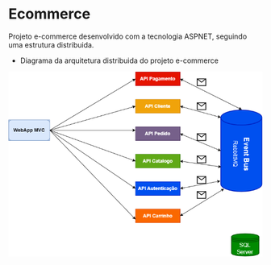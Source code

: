 # Ecommerce

Projeto e-commerce desenvolvido com a tecnologia ASPNET, seguindo uma estrutura distribuida.

- Diagrama da arquitetura distribuida do projeto e-commerce

![Logo do Markdown](images/ECommerceDiagrama.png)
